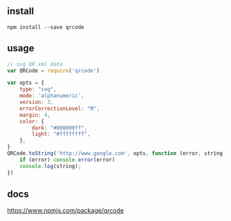 ## install
```shell
npm install --save qrcode
```

## usage
```js
// svg QR xml data
var QRCode = require('qrcode')

var opts = {
    type: "svg",
    mode: 'alphanumeric',
    version: 3,
    errorCorrectionLevel: "M",
    margin: 4,
    color: {
        dark: "#000000ff",
        light: "#ffffffff",
    },
}
QRCode.toString('http://www.google.com', opts, function (error, string) {
    if (error) console.error(error)
    console.log(string);
})
```

## docs
https://www.npmjs.com/package/qrcode
